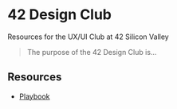 # 42 Design Club
Resources for the UX/UI Club at 42 Silicon Valley

> The purpose of the 42 Design Club is...

## Resources

- [Playbook](https://askplaybook.com/)
